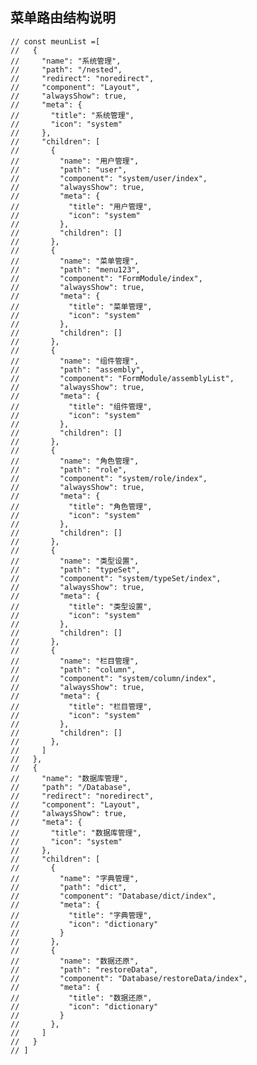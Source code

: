 
## 菜单路由结构说明

    // const meunList =[
    //   {
    //     "name": "系统管理",
    //     "path": "/nested",
    //     "redirect": "noredirect",
    //     "component": "Layout",
    //     "alwaysShow": true,
    //     "meta": {
    //       "title": "系统管理",
    //       "icon": "system"
    //     },
    //     "children": [
    //       {
    //         "name": "用户管理",
    //         "path": "user",
    //         "component": "system/user/index",
    //         "alwaysShow": true,
    //         "meta": {
    //           "title": "用户管理",
    //           "icon": "system"
    //         },
    //         "children": []
    //       },
    //       {
    //         "name": "菜单管理",
    //         "path": "menu123",
    //         "component": "FormModule/index",
    //         "alwaysShow": true,
    //         "meta": {
    //           "title": "菜单管理",
    //           "icon": "system"
    //         },
    //         "children": []
    //       },
    //       {
    //         "name": "组件管理",
    //         "path": "assembly",
    //         "component": "FormModule/assemblyList",
    //         "alwaysShow": true,
    //         "meta": {
    //           "title": "组件管理",
    //           "icon": "system"
    //         },
    //         "children": []
    //       },
    //       {
    //         "name": "角色管理",
    //         "path": "role",
    //         "component": "system/role/index",
    //         "alwaysShow": true,
    //         "meta": {
    //           "title": "角色管理",
    //           "icon": "system"
    //         },
    //         "children": []
    //       },
    //       {
    //         "name": "类型设置",
    //         "path": "typeSet",
    //         "component": "system/typeSet/index",
    //         "alwaysShow": true,
    //         "meta": {
    //           "title": "类型设置",
    //           "icon": "system"
    //         },
    //         "children": []
    //       },
    //       {
    //         "name": "栏目管理",
    //         "path": "column",
    //         "component": "system/column/index",
    //         "alwaysShow": true,
    //         "meta": {
    //           "title": "栏目管理",
    //           "icon": "system"
    //         },
    //         "children": []
    //       },
    //     ]
    //   },
    //   {
    //     "name": "数据库管理",
    //     "path": "/Database",
    //     "redirect": "noredirect",
    //     "component": "Layout",
    //     "alwaysShow": true,
    //     "meta": {
    //       "title": "数据库管理",
    //       "icon": "system"
    //     },
    //     "children": [
    //       {
    //         "name": "字典管理",
    //         "path": "dict",
    //         "component": "Database/dict/index",
    //         "meta": {
    //           "title": "字典管理",
    //           "icon": "dictionary"
    //         }
    //       },
    //       {
    //         "name": "数据还原",
    //         "path": "restoreData",
    //         "component": "Database/restoreData/index",
    //         "meta": {
    //           "title": "数据还原",
    //           "icon": "dictionary"
    //         }
    //       },
    //     ]
    //   }
    // ]
